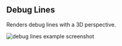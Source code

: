 ## Debug Lines

Renders debug lines with a 3D perspective. 

![debug lines example screenshot](../assets/img/debug-lines.png)
